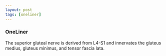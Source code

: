 ```yaml
---
layout: post
tags: [oneliner]
---
```



### OneLiner

The superior gluteal nerve is derived from L4-S1 and innervates the gluteus medius, gluteus minimus, and tensor fascia lata.
